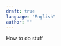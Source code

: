 ```yaml
---
draft: true
language: "English"
author: ""
---
```



[comment]: <> (Change with some usefull text for Index)

[comment]: <> (Maybe again thisone to keep Navigation clean)

[comment]: <> ({{< tabs "Tabs" >}})
[comment]: <> ({{< tab "Tab 1" >}} # Tab 1 Content {{< /tab >}})
[comment]: <> ({{< tab "Tab 2" >}} # Tab 2 Content {{< /tab >}})
[comment]: <> ({{< tab "Tab 3" >}} # Tab 3 Content {{< /tab >}})
[comment]: <> ({{< /tabs >}})


How to do stuff